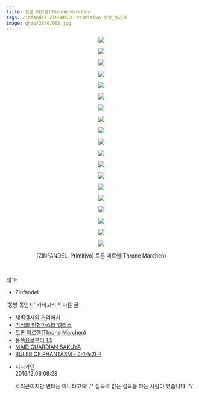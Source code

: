 ```yaml
---
title: 트론 메르헨(Throne Marchen)
tags: Zinfandel ZINFANDEL Primitivo 동방_동인지
image: ghap/2840/001.jpg
---
```

<div class="article">
<p style="text-align: center; clear: none; float: none;"><img src="{{ site.nasurl }}/ghap/2840/001.jpg"/></p>
<p style="text-align: center; clear: none; float: none;"><img src="{{ site.nasurl }}/ghap/2840/002.jpg"/></p>
<p style="text-align: center; clear: none; float: none;"><img src="{{ site.nasurl }}/ghap/2840/003.jpg"/></p>
<p style="text-align: center; clear: none; float: none;"><img src="{{ site.nasurl }}/ghap/2840/004.jpg"/></p>
<p style="text-align: center; clear: none; float: none;"><img src="{{ site.nasurl }}/ghap/2840/005.jpg"/></p>
<p style="text-align: center; clear: none; float: none;"><img src="{{ site.nasurl }}/ghap/2840/006.jpg"/></p>
<p style="text-align: center; clear: none; float: none;"><img src="{{ site.nasurl }}/ghap/2840/007.jpg"/></p>
<p style="text-align: center; clear: none; float: none;"><img src="{{ site.nasurl }}/ghap/2840/008.jpg"/></p>
<p style="text-align: center; clear: none; float: none;"><img src="{{ site.nasurl }}/ghap/2840/009.jpg"/></p>
<p style="text-align: center; clear: none; float: none;"><img src="{{ site.nasurl }}/ghap/2840/010.jpg"/></p>
<p style="text-align: center; clear: none; float: none;"><img src="{{ site.nasurl }}/ghap/2840/011.jpg"/></p>
<p style="text-align: center; clear: none; float: none;"><img src="{{ site.nasurl }}/ghap/2840/012.jpg"/></p>
<p style="text-align: center; clear: none; float: none;"><img src="{{ site.nasurl }}/ghap/2840/013.jpg"/></p>
<p style="text-align: center; clear: none; float: none;"><img src="{{ site.nasurl }}/ghap/2840/014.jpg"/></p>
<p style="text-align: center; clear: none; float: none;"><img src="{{ site.nasurl }}/ghap/2840/015.jpg"/></p>
<p style="text-align: center; clear: none; float: none;"><img src="{{ site.nasurl }}/ghap/2840/016.jpg"/></p>
<p style="text-align: center; clear: none; float: none;"><img src="{{ site.nasurl }}/ghap/2840/017.jpg"/></p>
<p style="text-align: center; clear: none; float: none;"><img src="{{ site.nasurl }}/ghap/2840/018.jpg"/></p>
<p style="text-align: center; clear: none; float: none;"><img src="{{ site.nasurl }}/ghap/2840/019.jpg"/></p>
<p style="text-align: center; clear: none; float: none;">[ZINFANDEL, Primitivo] 트론 메르헨(Throne Marchen)</p>
<p><br/></p>
</div><div class="tagTrail">
<p>태그: </p>
<ul>
<li>Zinfandel</li>
</ul>
</div><div class="another">
<p>'동방 동인지' 카테고리의 다른 글</p>
<ul>
<li><a href="/2016-12-05-ghap_2842">새벽 3시의 거리에서</a></li>
<li><a href="/2016-12-05-ghap_2841">기적의 인형마스터 앨리스</a></li>
<li><a href="/2016-12-05-ghap_2840">트론 메르헨(Throne Marchen)</a></li>
<li><a href="/2016-12-05-ghap_2839">동쪽으로부터 1.5</a></li>
<li><a href="/2016-12-05-ghap_2838">MAID GUARDIAN SAKUYA</a></li>
<li><a href="/2016-12-05-ghap_2837">RULER OF PHANTASM - 아마노자쿠</a></li>
</ul>
</div><div class="cb_module cb_fluid">
<div class="cb_wrt cb_profile">
<div class="comment">
<ul>
<li class="cb_thumb_off" id="comment14863785">
<div class="cb_comment_area">
<div class="cb_info_area">
<div class="cb_section">
<span class="cb_nick_name">지나가던</span>
</div>
<div class="cb_section">
<span class="cb_date">2016.12.06 09:28 </span>
</div>
</div>
<div class="cb_dsc_comment">
<p class="cb_dsc">
											로리콘이지만 변태는 아니라고요!  /* 설득력 없는 설득을 하는 사람이 있습니다. */
										</p>
</div>
</div></li>
</ul>
</div>
</div><!-- commentList close -->
</div>